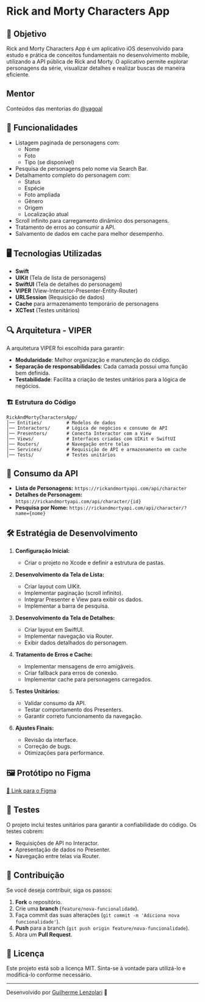 
# Rick and Morty Characters App

## 📌 Objetivo

Rick and Morty Characters App é um aplicativo iOS desenvolvido para estudo e prática de conceitos fundamentais no desenvolvimento mobile, utilizando a API pública de Rick and Morty. O aplicativo permite explorar personagens da série, visualizar detalhes e realizar buscas de maneira eficiente.

## Mentor
Conteúdos das mentorias do [@yagoal](https://github.com/yagoal)

## 🚀 Funcionalidades

- Listagem paginada de personagens com:
  - Nome
  - Foto
  - Tipo (se disponível)
- Pesquisa de personagens pelo nome via Search Bar.
- Detalhamento completo do personagem com:
  - Status
  - Espécie
  - Foto ampliada
  - Gênero
  - Origem
  - Localização atual
- Scroll infinito para carregamento dinâmico dos personagens.
- Tratamento de erros ao consumir a API.
- Salvamento de dados em cache para melhor desempenho.

## 🖥️ Tecnologias Utilizadas

- **Swift**
- **UIKit** (Tela de lista de personagens)
- **SwiftUI** (Tela de detalhes do personagem)
- **VIPER** (View-Interactor-Presenter-Entity-Router)
- **URLSession** (Requisição de dados)
- **Cache** para armazenamento temporário de personagens
- **XCTest** (Testes unitários)

## 🔍 Arquitetura - VIPER

A arquitetura VIPER foi escolhida para garantir:

- **Modularidade**: Melhor organização e manutenção do código.
- **Separação de responsabilidades**: Cada camada possui uma função bem definida.
- **Testabilidade**: Facilita a criação de testes unitários para a lógica de negócios.

### 🏗 Estrutura do Código
```
RickAndMortyCharactersApp/
│── Entities/         # Modelos de dados
│── Interactors/      # Lógica de negócios e consumo de API
│── Presenters/       # Conecta Interactor com a View
│── Views/            # Interfaces criadas com UIKit e SwiftUI
│── Routers/          # Navegação entre telas
│── Services/         # Requisição de API e armazenamento em cache
│── Tests/            # Testes unitários
```

## 🔗 Consumo da API

- **Lista de Personagens:** `https://rickandmortyapi.com/api/character`
- **Detalhes de Personagem:** `https://rickandmortyapi.com/api/character/{id}`
- **Pesquisa por Nome:** `https://rickandmortyapi.com/api/character/?name={nome}`

## 🛠 Estratégia de Desenvolvimento

1. **Configuração Inicial:**
   - Criar o projeto no Xcode e definir a estrutura de pastas.

2. **Desenvolvimento da Tela de Lista:**
   - Criar layout com UIKit.
   - Implementar paginação (scroll infinito).
   - Integrar Presenter e View para exibir os dados.
   - Implementar a barra de pesquisa.

3. **Desenvolvimento da Tela de Detalhes:**
   - Criar layout em SwiftUI.
   - Implementar navegação via Router.
   - Exibir dados detalhados do personagem.

4. **Tratamento de Erros e Cache:**
   - Implementar mensagens de erro amigáveis.
   - Criar fallback para erros de conexão.
   - Implementar cache para personagens carregados.

5. **Testes Unitários:**
   - Validar consumo da API.
   - Testar comportamento dos Presenters.
   - Garantir correto funcionamento da navegação.

6. **Ajustes Finais:**
   - Revisão da interface.
   - Correção de bugs.
   - Otimizações para performance.

## 🖼️ Protótipo no Figma

[🔗 Link para o Figma](https://www.figma.com/design/ogaKzEGzSFoSBHbk4XAZ5k/Mentoria-iOS?node-id=0-1&t=UkcIHfcwALh1xACG-1)

## 🧪 Testes

O projeto inclui testes unitários para garantir a confiabilidade do código. Os testes cobrem:

- Requisições de API no Interactor.
- Apresentação de dados no Presenter.
- Navegação entre telas via Router.

## 🤝 Contribuição

Se você deseja contribuir, siga os passos:

1. **Fork** o repositório.
2. Crie uma **branch** (`feature/nova-funcionalidade`).
3. Faça commit das suas alterações (`git commit -m 'Adiciona nova funcionalidade'`).
4. **Push** para a branch (`git push origin feature/nova-funcionalidade`).
5. Abra um **Pull Request**.

## 📜 Licença

Este projeto está sob a licença MIT. Sinta-se à vontade para utilizá-lo e modificá-lo conforme necessário.

---
Desenvolvido por [Guilherme Lenzolari](https://github.com/guilenzolari) 🚀

